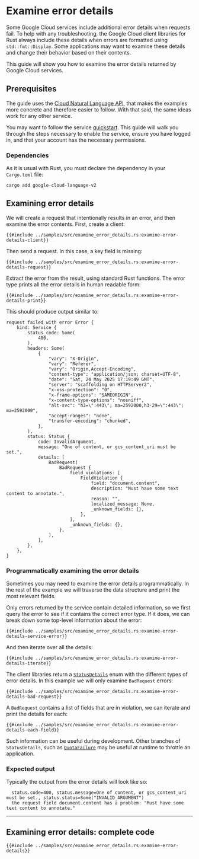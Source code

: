 <!-- 
Copyright 2025 Google LLC

Licensed under the Apache License, Version 2.0 (the "License");
you may not use this file except in compliance with the License.
You may obtain a copy of the License at

    https://www.apache.org/licenses/LICENSE-2.0

Unless required by applicable law or agreed to in writing, software
distributed under the License is distributed on an "AS IS" BASIS,
WITHOUT WARRANTIES OR CONDITIONS OF ANY KIND, either express or implied.
See the License for the specific language governing permissions and
limitations under the License.
-->

# Examine error details

Some Google Cloud services include additional error details when requests fail.
To help with any troubleshooting, the Google Cloud client libraries for Rust
always include these details when errors are formatted using
`std::fmt::Display`. Some applications may want to examine these details and
change their behavior based on their contents.

This guide will show you how to examine the error details returned by Google
Cloud services.

## Prerequisites

The guide uses the [Cloud Natural Language API], that makes the examples more
concrete and therefore easier to follow. With that said, the same ideas work for
any other service.

You may want to follow the service [quickstart]. This guide will walk you
through the steps necessary to enable the service, ensure you have logged in,
and that your account has the necessary permissions.

### Dependencies

As it is usual with Rust, you must declare the dependency in your `Cargo.toml`
file:

```shell
cargo add google-cloud-language-v2
```

## Examining error details

We will create a request that intentionally results in an error, and then
examine the error contents. First, create a client:

```rust,ignore
{{#include ../samples/src/examine_error_details.rs:examine-error-details-client}}
```

Then send a request. In this case, a key field is missing:

```rust,ignore
{{#include ../samples/src/examine_error_details.rs:examine-error-details-request}}
```

Extract the error from the result, using standard Rust functions. The error type
prints all the error details in human readable form:

```rust,ignore
{{#include ../samples/src/examine_error_details.rs:examine-error-details-print}}
```

This should produce output similar to:

```text
request failed with error Error {
    kind: Service {
        status_code: Some(
            400,
        ),
        headers: Some(
            {
                "vary": "X-Origin",
                "vary": "Referer",
                "vary": "Origin,Accept-Encoding",
                "content-type": "application/json; charset=UTF-8",
                "date": "Sat, 24 May 2025 17:19:49 GMT",
                "server": "scaffolding on HTTPServer2",
                "x-xss-protection": "0",
                "x-frame-options": "SAMEORIGIN",
                "x-content-type-options": "nosniff",
                "alt-svc": "h3=\":443\"; ma=2592000,h3-29=\":443\"; ma=2592000",
                "accept-ranges": "none",
                "transfer-encoding": "chunked",
            },
        ),
        status: Status {
            code: InvalidArgument,
            message: "One of content, or gcs_content_uri must be set.",
            details: [
                BadRequest(
                    BadRequest {
                        field_violations: [
                            FieldViolation {
                                field: "document.content",
                                description: "Must have some text content to annotate.",
                                reason: "",
                                localized_message: None,
                                _unknown_fields: {},
                            },
                        ],
                        _unknown_fields: {},
                    },
                ),
            ],
        },
    },
}
```

### Programmatically examining the error details

Sometimes you may need to examine the error details programmatically. In the
rest of the example we will traverse the data structure and print the most
relevant fields.

Only errors returned by the service contain detailed information, so we first
query the error to see if it contains the correct error type. If it does, we can
break down some top-level information about the error:

```rust,ignore
{{#include ../samples/src/examine_error_details.rs:examine-error-details-service-error}}
```

And then iterate over all the details:

```rust,ignore
{{#include ../samples/src/examine_error_details.rs:examine-error-details-iterate}}
```

The client libraries return a [`StatusDetails`] enum with the different types of
error details. In this example we will only examine `BadRequest` errors:

```rust,ignore
{{#include ../samples/src/examine_error_details.rs:examine-error-details-bad-request}}
```

A `BadRequest` contains a list of fields that are in violation, we can iterate
and print the details for each:

```rust,ignore
{{#include ../samples/src/examine_error_details.rs:examine-error-details-each-field}}
```

Such information can be useful during development. Other branches of
`StatusDetails`, such as [`QuotaFailure`] may be useful at runtime to throttle
an application.

### Expected output

Typically the output from the error details will look like so:

```text
  status.code=400, status.message=One of content, or gcs_content_uri must be set., status.status=Some("INVALID_ARGUMENT")
  the request field document.content has a problem: "Must have some text content to annotate."
```

______________________________________________________________________

## Examining error details: complete code

```rust,ignore
{{#include ../samples/src/examine_error_details.rs:examine-error-details}}
```

[cloud natural language api]: https://cloud.google.com/natural-language
[quickstart]: https://cloud.google.com/natural-language/docs/quickstarts
[`quotafailure`]: https://docs.rs/google-cloud-gax/latest/google_cloud_gax/error/rpc/enum.StatusDetails.html#variant.QuotaFailure
[`statusdetails`]: https://docs.rs/google-cloud-gax/latest/google_cloud_gax/error/rpc/enum.StatusDetails.html
